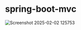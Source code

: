 # spring-boot-mvc
![Screenshot 2025-02-02 125753](https://github.com/user-attachments/assets/ea191004-341b-4613-8953-eae5a5dbb6c8)
